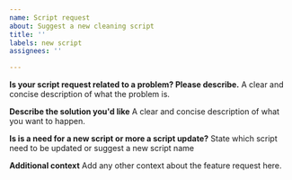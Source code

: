 ```yaml
---
name: Script request
about: Suggest a new cleaning script
title: ''
labels: new script
assignees: ''

---
```


**Is your script request related to a problem? Please describe.**
A clear and concise description of what the problem is.

**Describe the solution you'd like**
A clear and concise description of what you want to happen.

**Is is a need for a new script or more a script update?**
State which script need to be updated or suggest a new script name

**Additional context**
Add any other context about the feature request here.
